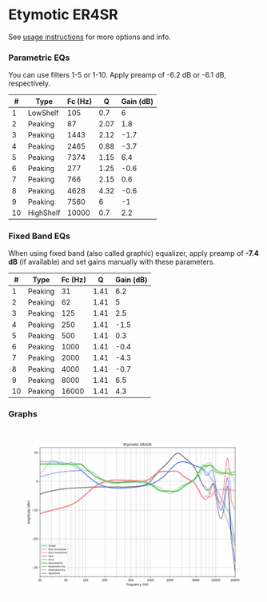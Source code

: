 # Etymotic ER4SR
See [usage instructions](https://github.com/jaakkopasanen/AutoEq#usage) for more options and info.

### Parametric EQs
You can use filters 1-5 or 1-10. Apply preamp of -6.2 dB or -6.1 dB, respectively.

|   # | Type      |   Fc (Hz) |    Q |   Gain (dB) |
|-----|-----------|-----------|------|-------------|
|   1 | LowShelf  |       105 | 0.7  |         6   |
|   2 | Peaking   |        87 | 2.07 |         1.8 |
|   3 | Peaking   |      1443 | 2.12 |        -1.7 |
|   4 | Peaking   |      2465 | 0.88 |        -3.7 |
|   5 | Peaking   |      7374 | 1.15 |         6.4 |
|   6 | Peaking   |       277 | 1.25 |        -0.6 |
|   7 | Peaking   |       766 | 2.15 |         0.6 |
|   8 | Peaking   |      4628 | 4.32 |        -0.6 |
|   9 | Peaking   |      7560 | 6    |        -1   |
|  10 | HighShelf |     10000 | 0.7  |         2.2 |

### Fixed Band EQs
When using fixed band (also called graphic) equalizer, apply preamp of **-7.4 dB** (if available) and set gains manually with these parameters.

|   # | Type    |   Fc (Hz) |    Q |   Gain (dB) |
|-----|---------|-----------|------|-------------|
|   1 | Peaking |        31 | 1.41 |         6.2 |
|   2 | Peaking |        62 | 1.41 |         5   |
|   3 | Peaking |       125 | 1.41 |         2.5 |
|   4 | Peaking |       250 | 1.41 |        -1.5 |
|   5 | Peaking |       500 | 1.41 |         0.3 |
|   6 | Peaking |      1000 | 1.41 |        -0.4 |
|   7 | Peaking |      2000 | 1.41 |        -4.3 |
|   8 | Peaking |      4000 | 1.41 |        -0.7 |
|   9 | Peaking |      8000 | 1.41 |         6.5 |
|  10 | Peaking |     16000 | 1.41 |         4.3 |

### Graphs
![](./Etymotic%20ER4SR.png)
